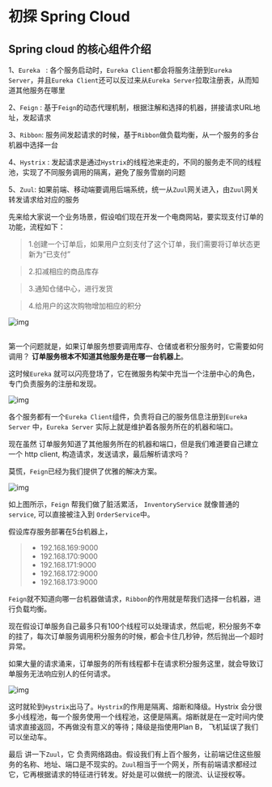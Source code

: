 # 初探 Spring Cloud

## Spring cloud 的核心组件介绍



1、`Eureka ` : 各个服务启动时，`Eureka Client`都会将服务注册到`Eureka Server`，并且`Eureka Client`还可以反过来从`Eureka Server`拉取注册表，从而知道其他服务在哪里

2、`Feign` : 基于`Feign`的动态代理机制，根据注解和选择的机器，拼接请求URL地址，发起请求

3、`Ribbon`: 服务间发起请求的时候，基于`Ribbon`做负载均衡，从一个服务的多台机器中选择一台

4、`Hystrix` : 发起请求是通过`Hystrix`的线程池来走的，不同的服务走不同的线程池，实现了不同服务调用的隔离，避免了服务雪崩的问题

5、`Zuul`: 如果前端、移动端要调用后端系统，统一从`Zuul`网关进入，由`Zuul`网关转发请求给对应的服务





先来给大家说一个业务场景，假设咱们现在开发一个电商网站，要实现支付订单的功能，流程如下：

> 1.创建一个订单后，如果用户立刻支付了这个订单，我们需要将订单状态更新为“已支付”

> 2.扣减相应的商品库存

> 3.通知仓储中心，进行发货

> 4.给用户的这次购物增加相应的积分

![img](https://user-gold-cdn.xitu.io/2018/11/7/166ebffb48c481a3?imageView2/0/w/1280/h/960/format/webp/ignore-error/1)

## 

第一个问题就是，如果订单服务想要调用库存、仓储或者积分服务时，它需要如何调用？ **订单服务根本不知道其他服务是在哪一台机器上**。

这时候`Eureka` 就可以闪亮登场了，它在微服务构架中充当一个注册中心的角色，专门负责服务的注册和发现。

![img](https://user-gold-cdn.xitu.io/2018/11/7/166ebffcb7ce31b8?imageView2/0/w/1280/h/960/format/webp/ignore-error/1)

各个服务都有一个`Eureka Client`组件，负责将自己的服务信息注册到`Eureka Server` 中，`Eureka Server` 实际上就是维护着各服务所在的机器和端口。





现在虽然 订单服务知道了其他服务所在的机器和端口，但是我们难道要自己建立一个 http client, 构造请求，发送请求，最后解析请求吗？

莫慌，`Feign`已经为我们提供了优雅的解决方案。 

![img](https://user-gold-cdn.xitu.io/2018/11/7/166ebcf01b773dd4?imageView2/0/w/1280/h/960/format/webp/ignore-error/1)



如上图所示，`Feign` 帮我们做了脏活累活， `InventoryService` 就像普通的`service`, 可以直接被注入到 `OrderService`中。



假设库存服务部署在5台机器上，

> - 192.168.169:9000
> - 192.168.170:9000
> - 192.168.171:9000
> - 192.168.172:9000
> - 192.168.173:9000

`Feign`就不知道向哪一台机器做请求，`Ribbon`的作用就是帮我们选择一台机器，进行负载均衡。



现在假设订单服务自己最多只有100个线程可以处理请求，然后呢，积分服务不幸的挂了，每次订单服务调用积分服务的时候，都会卡住几秒钟，然后抛出—个超时异常。

如果大量的请求涌来，订单服务的所有线程都卡在请求积分服务这里，就会导致订单服务无法响应别人的任何请求。

![img](https://user-gold-cdn.xitu.io/2018/11/7/166ec0033f64a0a7?imageView2/0/w/1280/h/960/format/webp/ignore-error/1)

这时就轮到`Hystrix`出马了。`Hystrix`的作用是隔离、熔断和降级。Hystrix 会分很多小线程池，每一个服务使用一个线程池，这便是隔离。熔断就是在一定时间内使请求直接返回，不再做没有意义的等待；降级是指使用Plan B， 飞机延误了我们可以坐动车。

最后 讲一下`Zuul`，它 负责网络路由。假设我们有上百个服务，让前端记住这些服务的名称、地址、端口是不现实的。`Zuul`相当于一个网关，所有前端请求都经过它，它再根据请求的特征进行转发。好处是可以做统一的限流、认证授权等。


